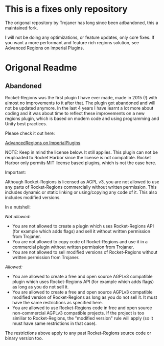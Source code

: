 # This is a fixes only repository
The origonal repository by Trojaner has long since been adbandoned, this a maintained fork.

I will not be doing any optimizations, or feature updates, only core fixes. If you want a more performant and feature rich regions solution, see Advanced Regions on Imperial Plugins.


# Origonal Readme

## Abandoned
Rocket-Regions was the first plugin I have ever made, made in 2015 (!) with almost no improvements to it after that. The plugin got abandoned and will not be updated anymore. In the last 4 years I have learnt a lot more about coding and it was about time to reflect these improvements on a new regions plugin, which is based on modern code and using programming and Unity best practices.



Please check it out here: 

[AdvancedRegions on ImperialPlugins](https://imperialplugins.com/Products/ProductDetails/211)

NOTE:
Keep in mind the license below. It still applies.
This plugin can not be reuploaded to Rocket Harbor since the license is not compatible. Rocket Harbor only permits MIT license based plugins, which is not the case here.

Important:

Although Rocket-Regions is licensed as  AGPL v3, you are not allowed to use any parts of Rocket-Regions commercially without written permission. This includes dynamic or static linking or using/copying any code of it. This also includes modified versions.

In a nutshell:

*Not allowed:*
- You are not allowed to create a plugin which uses Rocket-Regions API (for example which adds flags) and sell it without written permission from Trojaner.
- You are not allowed to copy code of Rocket-Regions and use it in a commercial plugin without written permission from Trojaner.
- You are not allowed to sell modified versions of Rocket-Regions without written permission from Trojaner.

*Allowed:*
- You are allowed to create a free and open source AGPLv3 compatible plugin which uses Rocket-Regions API (for example which adds flags) as long as you do not sell it.
- You are allowed to create a free and open source AGPLv3 compatible modified version of Rocket-Regions as long as you do not sell it. It must have the same restrictions as specified here. 
- You are allowed to use Rocket-Regions code in free and open source non-commercial AGPLv3 compatible projects. If the project is too similiar to Rocket-Regions, the "modified version" rule will apply (so it must have same restrictions in that case).

The restrictions above apply to any past Rocket-Regions source code or binary version too. 
